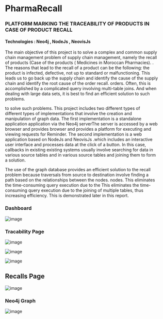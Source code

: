 # PharmaRecall





### PLATFORM MARKING THE TRACEABILITY OF PRODUCTS IN CASE OF PRODUCT RECALL

#### Technologies : Neo4j , NodeJs , NeovisJs


The main objective of this project is to solve a complex and common supply chain management problem of supply chain management, namely the recall of products (Case of the products ( Medicines in Moroccan Pharmacies).
. The reasons that lead to the recall of a product can be the following: the product is
infected, defective, not up to standard or malfunctioning. This leads us to go back up the supply chain and identify the cause of the
supply chain and identify the root cause of the order recall. orders. Often, this is accomplished by a complicated query
involving multi-table joins. And when dealing with large data sets, it is best to find an efficient solution to such problems.


to solve such problems. This project includes two different types of different types of implementations that involve the creation and manipulation of
graph data. The first implementation is a standalone application application via the Neo4j serverThe server is accessed by a web browser and provides
browser and provides a platform for executing and viewing requests for Reminder. The second implementation is a web application based on
NodeJs and NeovisJs .which includes an interactive user interface and processes data at the click of a button. In this case, callbacks in existing
existing systems usually involve searching for data in various source tables and in various source tables and joining them to form a solution.


The use of the graph database provides an efficient solution to the recall problem because traversals from source to destination involve finding a path based on the relationships between the nodes.
nodes. This eliminates the time-consuming query execution due to the This eliminates the time-consuming query execution due to the joining of multiple tables, thus increasing efficiency. This is demonstrated later in this report.



### Dashboard

![image](https://user-images.githubusercontent.com/31325358/169589038-13324f6a-256f-4551-9c80-7d5486355e80.png)

### Tracability Page 


![image](https://user-images.githubusercontent.com/31325358/169589165-60212de1-bba3-45c2-b2f5-82cc73de96a9.png)

![image](https://user-images.githubusercontent.com/31325358/169589275-bc9ea76a-9282-4571-81ff-275fb5d1e81d.png)

![image](https://user-images.githubusercontent.com/31325358/169589324-faa25132-88cd-4082-b0c6-30df929a5e91.png)


## Recalls Page

![image](https://user-images.githubusercontent.com/31325358/169589500-68b6bede-a47f-464a-be2f-cb85ff8c478a.png)





### Neo4j Graph 


![image](https://user-images.githubusercontent.com/31325358/169589395-f9dbbcdb-452a-4f86-90a7-57f239aa5fe2.png)





